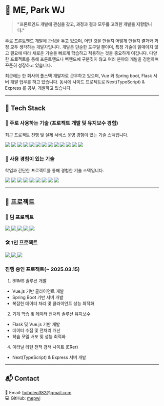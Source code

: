 # 👋 ME, Park WJ

> **"프론트엔드 개발에 관심을 갖고, 과정과 결과 모두를 고려한 개발을 지향합니다."**

주로 프론트엔드 개발에 관심을 두고 있으며, 어떤 것을 만들지 어떻게 만들지 결과와 과정 모두 생각하는 개발자입니다.
개발은 단순한 도구일 뿐이며, 특정 기술에 얽매이지 않고 필요에 따라 새로운 기술을 빠르게 학습하고 적용하는 것을 중요하게 여깁니다. 
다양한 프로젝트를 통해 프론트엔드나 벡엔드에 구분짓지 않고 여러 분야의 개발을 경험하며 꾸준히 성장하고 있습니다.

최근에는 한 회사의 풀스택 개발자로 근무하고 있으며, Vue 와 Spring boot, Flask 서버 개발 업무를 하고 있습니다. 
동시에 사이드 프로젝트로 Next(TypeScript) & Express 를 공부, 개발하고 있습니다. 

---

## 🚀 Tech Stack

### 🔹 주로 사용하는 기술 (프로젝트 개발 및 유지보수 경험)
최근 프로젝트 진행 및 실제 서비스 운영 경험이 있는 기술 스택입니다.

<p align="left">
  <img src="https://img.shields.io/badge/JavaScript-F7DF1E?style=for-the-badge&logo=javascript&logoColor=black" />
  <img src="https://img.shields.io/badge/TypeScript-3178C6?style=for-the-badge&logo=typescript&logoColor=white" />
  <img src="https://img.shields.io/badge/React-61DAFB?style=for-the-badge&logo=react&logoColor=black" />
  <img src="https://img.shields.io/badge/React%20Native-61DAFB?style=for-the-badge&logo=react&logoColor=black" />
  <img src="https://img.shields.io/badge/Next.js-000000?style=for-the-badge&logo=next.js&logoColor=white" />
  <img src="https://img.shields.io/badge/Node.js-339933?style=for-the-badge&logo=node.js&logoColor=white" />
  <img src="https://img.shields.io/badge/Express-000000?style=for-the-badge&logo=express&logoColor=white" />
  <img src="https://img.shields.io/badge/Spring%20Boot-6DB33F?style=for-the-badge&logo=springboot&logoColor=white" />
  <img src="https://img.shields.io/badge/Java-007396?style=for-the-badge&logo=openjdk&logoColor=white" />
  <img src="https://img.shields.io/badge/MySQL-4479A1?style=for-the-badge&logo=mysql&logoColor=white" />
  <img src="https://img.shields.io/badge/Docker-2496ED?style=for-the-badge&logo=docker&logoColor=white" />
  <img src="https://img.shields.io/badge/GitHub%20Actions-2088FF?style=for-the-badge&logo=githubactions&logoColor=white" />
  <img src="https://img.shields.io/badge/AWS-232F3E?style=for-the-badge&logo=amazonaws&logoColor=white" />
</p>

### 🔸 사용 경험이 있는 기술
학업과 간단한 프로젝트를 통해 경험한 기술 스택입니다.

<p align="left">
  <img src="https://img.shields.io/badge/Python-3776AB?style=for-the-badge&logo=python&logoColor=white" />
  <img src="https://img.shields.io/badge/C-A8B9CC?style=for-the-badge&logo=c&logoColor=white" />
  <img src="https://img.shields.io/badge/C++-00599C?style=for-the-badge&logo=c%2B%2B&logoColor=white" />
  <img src="https://img.shields.io/badge/C%23-239120?style=for-the-badge&logo=csharp&logoColor=white" />
  <img src="https://img.shields.io/badge/Flutter-02569B?style=for-the-badge&logo=flutter&logoColor=white" />
  <img src="https://img.shields.io/badge/Dart-0175C2?style=for-the-badge&logo=dart&logoColor=white" />
  <img src="https://img.shields.io/badge/MariaDB-003545?style=for-the-badge&logo=mariadb&logoColor=white" />
  <img src="https://img.shields.io/badge/Android%20Studio-3DDC84?style=for-the-badge&logo=androidstudio&logoColor=white" />
  <img src="https://img.shields.io/badge/Kotlin-0095D5?style=for-the-badge&logo=kotlin&logoColor=white" />
</p>

---

## 📂 프로젝트
### 🎯 팀 프로젝트
<a href="https://github.com/mepwj/5-team-daramgil-sumda-fe">
  <img src="https://github-readme-stats.vercel.app/api/pin/?username=mepwj&repo=5-team-daramgil-sumda-fe" />
</a>
<a href="https://github.com/mepwj/5-team-daramgil-sumda-be">
  <img src="https://github-readme-stats.vercel.app/api/pin/?username=mepwj&repo=5-team-daramgil-sumda-be" />
</a>
<a href="https://github.com/mepwj/voiceCut_FE">
  <img src="https://github-readme-stats.vercel.app/api/pin/?username=mepwj&repo=voiceCut_FE" />
</a>
<a href="https://github.com/mepwj/jeju-little-dreamers-fe-v2">
  <img src="https://github-readme-stats.vercel.app/api/pin/?username=mepwj&repo=jeju-little-dreamers-fe-v2" />
</a>
<a href="https://github.com/mepwj/MDMS">
  <img src="https://github-readme-stats.vercel.app/api/pin/?username=mepwj&repo=MDMS" />
</a>


### 🛠️ 1인 프로젝트 
<a href="https://github.com/mepwj/cloud-story-react">
  <img src="https://github-readme-stats.vercel.app/api/pin/?username=mepwj&repo=cloud-story-react" />
</a>
<a href="https://github.com/mepwj/cloud-story-vanilla">
  <img src="https://github-readme-stats.vercel.app/api/pin/?username=mepwj&repo=cloud-story-vanilla" />
</a>
<a href="https://github.com/mepwj/cloud-story-be">
  <img src="https://github-readme-stats.vercel.app/api/pin/?username=mepwj&repo=cloud-story-be" />
</a>

### 진행 중인 프로젝트(~ 2025.03.15)
1. BRMS 솔루션 개발
- Vue.js 기반 클라이언트 개발
- Spring Boot 기반 서버 개발
- 복잡한 데이터 처리 및 클라이언트 성능 최적화

2. 기계 학습 및 데이터 전처리 솔루션 유지보수
- Flask 및 Vue.js 기반 개발
- 데이터 수집 및 전처리 개선
- 학습 모델 배포 및 성능 최적화

4. 이터널 리턴 전적 검색 사이트 (ERer)
- Next(TypeScript) & Express 서버 개발

---

## 📬 Contact

📧 Email: hoholeo382@gmail.com  
💻 GitHub: [mepwj](https://github.com/mepwj)
